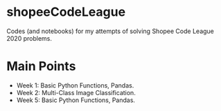 # shopeeCodeLeague
Codes (and notebooks) for my attempts of solving Shopee Code League 2020 problems.<br />

# Main Points
- Week 1: Basic Python Functions, Pandas.
- Week 2: Multi-Class Image Classification.
- Week 5: Basic Python Functions, Pandas.
